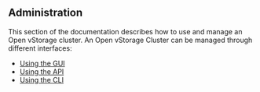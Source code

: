## Administration

This section of the documentation describes how to use and manage an Open vStorage cluster. An Open vStorage Cluster can be managed through different interfaces:
- [Using the GUI](usingthegui/README.md)
- [Using the API](usingtheapi/README.md)
- [Using the CLI](usingthecli/README.md)